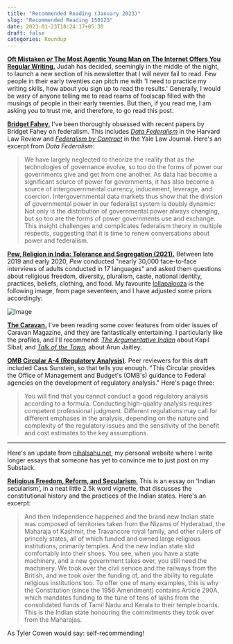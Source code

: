 ```yaml
---
title: "Recommended Reading (January 2023)"
slug: "Recommended Reading 150123"
date: 2023-01-23T18:24:17+05:30
draft: false
categories: Roundup
---
```

**[Oft Mistaken ](https://bewrong.substack.com/p/welcome-aboard)*****[or](https://bewrong.substack.com/p/welcome-aboard)*****[ The Most Agentic Young Man on The Internet Offers You Regular Writing.](https://bewrong.substack.com/p/welcome-aboard)** Judah has decided, seemingly in the middle of the night, to launch a new section of his newsletter that I will never fail to read. Few people in their early twenties can pitch me with 'I need to practice my writing skills, how about you sign up to read the results.' Generally, I would be wary of anyone telling me to read reams of foolscap filled with the musings of people in their early twenties. But then, if you read me, I am asking you to trust me, and therefore, to go read this post.

**[Bridget Fahey](https://twitter.com/bridgetfahey?lang=en)**[.](https://twitter.com/bridgetfahey?lang=en) I've been thoroughly obsessed with recent papers by Bridget Fahey on federalism. This includes *[Data Federalism](https://harvardlawreview.org/2022/02/data-federalism/)* in the Harvard Law Review and *[Federalism by Contract](https://www.yalelawjournal.org/article/federalism-by-contract)* in the Yale Law Journal. Here's an excerpt from *Data Federalism*:

> We have largely neglected to theorize the reality that as the technologies of governance evolve, so too do the forms of power our governments give and get from one another. As data has become a significant source of power for governments, it has also become a source of intergovernmental currency, inducement, leverage, and coercion. Intergovernmental data markets thus show that the division of governmental power in our federalist system is doubly dynamic: Not only is the distribution of governmental power always changing, but so too are the forms of power governments use and exchange. This insight challenges and complicates federalism theory in multiple respects, suggesting that it is time to renew conversations about power and federalism.

**[Pew, Religion in India: Tolerance and Segregation (2021).](https://www.pewresearch.org/religion/2021/06/29/religion-in-india-tolerance-and-segregation/)** Between late 2019 and early 2020, *Pew* conducted "nearly 30,000 face-to-face interviews of adults conducted in 17 languages" and asked them questions about religious freedom, diversity, pluralism, caste, national identity, practices, beliefs, clothing, and food. My favourite [lollapalooza](https://cmqinvesting.substack.com/p/the-charlie-munger-guide-to-lollapalooza) is the following image, from page seventeen, and I have adjusted some priors accordingly:

![Image](https://substackcdn.com/image/fetch/w_1456,c_limit,f_auto,q_auto:good,fl_progressive:steep/https%3A%2F%2Fsubstack-post-media.s3.amazonaws.com%2Fpublic%2Fimages%2Fa2fb58c6-6688-4edf-8590-c9e1d4254391_1306x1170.jpeg)


**[The Caravan.](https://caravanmagazine.in/)** I've been reading some cover features from older issues of Caravan Magazine, and they are fantastically entertaining. I particularly like the profiles, and I'll recommend: *[The Argumentative Indian](https://caravanmagazine.in/reportage/argumentative-indian)* about Kapil Sibal; and *[Talk of the Town](https://caravanmagazine.in/reportage/talk-town)*, about Arun Jaitley.

**[OMB Circular A-4 (Regulatory Analysis)](https://obamawhitehouse.archives.gov/sites/default/files/omb/assets/regulatory_matters_pdf/a-4.pdf)**. Peer reviewers for this draft included Cass Sunstein, so that tells you enough. "This Circular provides the Office of Management and Budget's (OMB's) guidance to Federal agencies on the development of regulatory analysis." Here's page three:

> You will find that you cannot conduct a good regulatory analysis according to a formula. Conducting high-quality analysis requires competent professional judgment. Different regulations may call for different emphases in the analysis, depending on the nature and complexity of the regulatory issues and the sensitivity of the benefit and cost estimates to the key assumptions.

* * * * *

Here's an update from [nihalsahu.net](https://nihalsahu.net/), my personal website where I write longer essays that someone has yet to convince me to just post on my Substack.

**[Religious Freedom, Reform, and Secularism.](https://nihalsahu.net/law-and-religion-in-india)** This is an essay on 'Indian secularism', in a neat little 2.5k word vignette, that discusses the constitutional history and the practices of the Indian states. Here's an excerpt:

> And then Independence happened and the brand new Indian state was composed of territories taken from the Nizams of Hyderabad, the Maharaja of Kashmir, the Travancore royal family, and other rulers of princely states, all of which funded and owned large religious institutions, primarily temples. And the new Indian state slid comfortably into their shoes. You see, when you have a state machinery, and a new government takes over, you still need the machinery. We took over the civil service and the railways from the British, and we took over the funding of, and the ability to regulate religious institutions too. To offer one of many examples, this is why the Constitution (since the 1956 Amendment) contains Article 290A, which mandates funding to the tune of tens of lakhs from the consolidated funds of Tamil Nadu and Kerala to their temple boards. This is the Indian state honouring the commitments they took over from the Maharajas.

As Tyler Cowen would say: self-recommending!